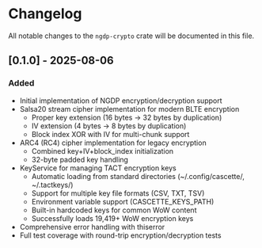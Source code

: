 # Changelog

All notable changes to the `ngdp-crypto` crate will be documented in this file.

## [0.1.0] - 2025-08-06

### Added
- Initial implementation of NGDP encryption/decryption support
- Salsa20 stream cipher implementation for modern BLTE encryption
  - Proper key extension (16 bytes → 32 bytes by duplication)
  - IV extension (4 bytes → 8 bytes by duplication)
  - Block index XOR with IV for multi-chunk support
- ARC4 (RC4) cipher implementation for legacy encryption
  - Combined key+IV+block_index initialization
  - 32-byte padded key handling
- KeyService for managing TACT encryption keys
  - Automatic loading from standard directories (~/.config/cascette/, ~/.tactkeys/)
  - Support for multiple key file formats (CSV, TXT, TSV)
  - Environment variable support (CASCETTE_KEYS_PATH)
  - Built-in hardcoded keys for common WoW content
  - Successfully loads 19,419+ WoW encryption keys
- Comprehensive error handling with thiserror
- Full test coverage with round-trip encryption/decryption tests